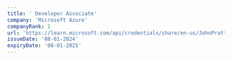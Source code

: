 ```yaml
---
title: ' Developer Associate'
company: 'Microsoft Azure'
companyRank: 1
url: 'https://learn.microsoft.com/api/credentials/share/en-us/JohnPratt-2729/6B3E07C8D8A66B3A'
issueDate: '08-01-2024'
expiryDate: '08-01-2025'
---
```

